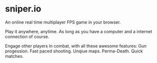 # sniper.io

An online real time multiplayer FPS game in your browser.

Play it anywhere, anytime. As long as you have a computer and a internet connection of course.


Engage other players in combat, with all these awesome features:
Gun progession.
Fast paced shooting.
Unqiue maps.
Perma-Death.
Quick matches.
